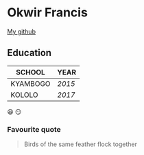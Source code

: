 # Okwir Francis
[My github](https://github.com/OkwirFrances)
## Education
SCHOOL|YEAR
--------|-------
KYAMBOGO|_2015_
KOLOLO|_2017_
:laughing: 
:smirk:
### Favourite quote
> Birds of the same feather flock together

